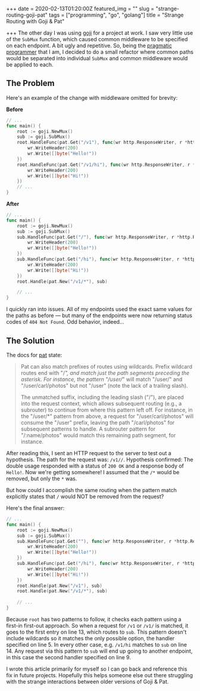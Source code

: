 +++
date = 2020-02-13T01:20:00Z
featured_img = ""
slug = "strange-routing-goji-pat"
tags = ["programming", "go", "golang"]
title = "Strange Routing with Goji & Pat"

+++
The other day I was using [goji](https://pkg.go.dev/goji.io@v1.1.0?tab=doc) for a project at work. I saw very little use of the `SubMux` function, which caused common middleware to be specified on each endpoint. A bit ugly and repetitive. So, being the [pragmatic programmer](https://www.powerslacker.cc/pragmatic-programmer/) that I am, I decided to do a small refactor where common paths would be separated into individual `SubMux` and common middleware would be applied to each.

## The Problem

Here's an example of the change with middleware omitted for brevity:

**Before**

```go
// ...
func main() {
    root := goji.NewMux()
    sub := goji.SubMux()
    root.HandleFunc(pat.Get("/v1"), func(wr http.ResponseWriter, r *http.Request) {
        wr.WriteHeader(200)
        wr.Write([]byte("Hello!"))
    })
    root.HandleFunc(pat.Get("/v1/hi"), func(wr http.ResponseWriter, r *http.Request) {
        wr.WriteHeader(200)
        wr.Write([]byte("Hi!"))
    })
    // ...
}
```

**After**

```go
// ...
func main() {
    root := goji.NewMux()
    sub := goji.SubMux()
    sub.HandleFunc(pat.Get("/"), func(wr http.ResponseWriter, r *http.Request) {
        wr.WriteHeader(200)
        wr.Write([]byte("Hello!"))
    })
    sub.HandleFunc(pat.Get("/hi"), func(wr http.ResponseWriter, r *http.Request) {
        wr.WriteHeader(200)
        wr.Write([]byte("Hi!"))
    })
    root.Handle(pat.New("/v1/*"), sub)

    // ...
}
```

I quickly ran into issues. All of my endpoints used the exact same values for the paths as before — but many of the endpoints were now returning status codes of `404 Not Found`. Odd behavior, indeed...

## The Solution

The docs for [pat](https://pkg.go.dev/goji.io@v1.1.0/pat?tab=doc) state:

> Pat can also match prefixes of routes using wildcards. Prefix wildcard routes end with "/_", and match just the path segments preceding the asterisk. For instance, the pattern "/user/_" will match "/user/" and "/user/carl/photos" but not "/user" (note the lack of a trailing slash).
>
> The unmatched suffix, including the leading slash ("/"), are placed into the request context, which allows subsequent routing (e.g., a subrouter) to continue from where this pattern left off. For instance, in the "/user/*" pattern from above, a request for "/user/carl/photos" will consume the "/user" prefix, leaving the path "/carl/photos" for subsequent patterns to handle. A subrouter pattern for "/:name/photos" would match this remaining path segment, for instance.

After reading this, I sent an HTTP request to the server to test out a hypothesis. The path for the request was: `/v1//`. Hypothesis confirmed: The double usage responded with a status of `200 OK` and a response body of `Hello!`. Now we're getting somewhere! I assumed that the `/*` would be removed, but only the `*` was.

But how could I accomplish the same routing when the pattern match explicitly states that `/` would NOT be removed from the request?

Here's the final answer:

```go
// ...
func main() {
    root := goji.NewMux()
    sub := goji.SubMux()
    sub.HandleFunc(pat.Get(""), func(wr http.ResponseWriter, r *http.Request) {
        wr.WriteHeader(200)
        wr.Write([]byte("Hello!"))
    })
    sub.HandleFunc(pat.Get("/hi"), func(wr http.ResponseWriter, r *http.Request) {
        wr.WriteHeader(200)
        wr.Write([]byte("Hi!"))
    })
    root.Handle(pat.New("/v1"), sub)
    root.Handle(pat.New("/v1/*"), sub)
    
    // ...
}
```

Because `root` has two patterns to follow, it checks each pattern using a first-in first-out approach. So when a request for `/v1` or `/v1/` is matched, it goes to the first entry on line 13, which routes to `sub`. This pattern doesn't include wildcards so it matches the only possible option, the handler specified on line 5. In every other case, e.g. `/v1/hi` matches to `sub` on line 14. Any request via this pattern to `sub` will end up going to another endpoint, in this case the second handler specified on line 9.

I wrote this article primarily for myself so I can go back and reference this fix in future projects. Hopefully this helps someone else out there struggling with the strange interactions between older versions of Goji & Pat.